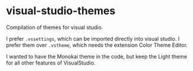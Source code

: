 # visual-studio-themes

Compilation of themes for visual studio.

I prefer `.vssettings`, which can be imported directly into visual studio. I prefer them over `.vstheme`, which needs the extension Color Theme Editor.

I wanted to have the Monokai theme in the code, but keep the Light theme for all other features of VisualStudio.